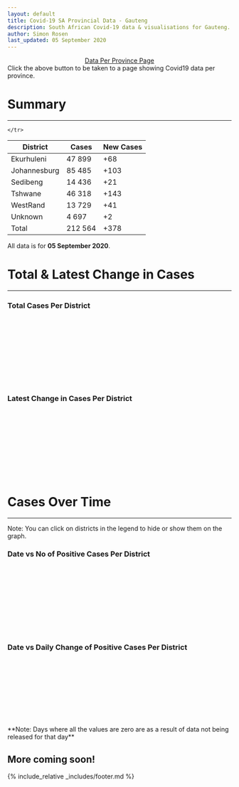 ```yaml
---
layout: default
title: Covid-19 SA Provincial Data - Gauteng
description: South African Covid-19 data & visualisations for Gauteng. <br>Contains data for confirmed cases, tests, recoveries, deaths & active cases.
author: Simon Rosen
last_updated: 05 September 2020
---
```

<center><a href="/provinces" class="btn alt_btn_col">Data Per Province Page</a></center> 
Click the above button to be taken to a page showing Covid19 data per province. 

# Summary
___

<table>
<thead>
	<tr class="header">
		<th>District</th>
		<th>Cases</th>
		<th>New Cases</th>

	</tr>
</thead>
<tbody>
	<tr>
		<td class="index" markdown="span">Ekurhuleni</td>
		<td  markdown="span">47 899</td>
		<td  markdown="span">+68</td>
	</tr>
	<tr>
		<td class="index" markdown="span">Johannesburg</td>
		<td  markdown="span">85 485</td>
		<td  markdown="span">+103</td>
	</tr>
	<tr>
		<td class="index" markdown="span">Sedibeng</td>
		<td  markdown="span">14 436</td>
		<td  markdown="span">+21</td>
	</tr>
	<tr>
		<td class="index" markdown="span">Tshwane</td>
		<td  markdown="span">46 318</td>
		<td  markdown="span">+143</td>
	</tr>
	<tr>
		<td class="index" markdown="span">WestRand</td>
		<td  markdown="span">13 729</td>
		<td  markdown="span">+41</td>
	</tr>
	<tr>
		<td class="index" markdown="span">Unknown</td>
		<td  markdown="span">4 697</td>
		<td  markdown="span">+2</td>
	</tr>
	<tr>
		<td class="index total" markdown="span">Total</td>
		<td class="total" markdown="span">212 564</td>
		<td class="total" markdown="span">+378</td>
	</tr>
</tbody>
</table>

All data is for **05 September 2020**.

# Total & Latest Change in Cases

___

### Total Cases Per District
<div class="iframeDiv" align="center">
    <iframe class="lazy pieChart" data-src="tot_cases_per_district_gp.html" scrolling="no" frameborder="0"></iframe>
</div>

### Latest Change in Cases Per District
<div class="iframeDiv" align="center">
    <iframe class="lazy pieChart" data-src="latest_change_cases_per_district_gp.html" scrolling="no" frameborder="0"></iframe>
</div>

# Cases Over Time

___
Note: You can click on districts in the legend to hide or show them on the graph.
### Date vs No of Positive Cases Per District
<div class="iframeDiv" align="center">
    <iframe class="lazy" data-src="date_vs_cases_per_district_gp.html" scrolling="no" frameborder="0"></iframe>
</div>

### Date vs Daily Change of Positive Cases Per District
<div class="iframeDiv" align="center">
    <iframe class="lazy" data-src="date_vs_daily_cases_per_district_gp.html" scrolling="no" frameborder="0"></iframe>
</div>
**Note: Days where all the values are zero are as a result of data not being released for that day**

## More coming soon!

{% include_relative _includes/footer.md %}